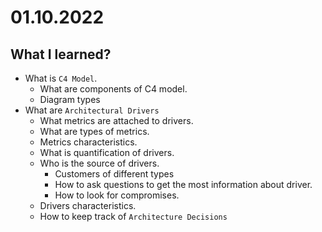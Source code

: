 # 01.10.2022

## What I learned?

- What is `C4 Model`.
  - What are components of C4 model.
  - Diagram types
- What are `Architectural Drivers`
  - What metrics are attached to drivers.
  - What are types of metrics.
  - Metrics characteristics.
  - What is quantification of drivers.
  - Who is the source of drivers.
    - Customers of different types
    - How to ask questions to get the most information about driver.
    - How to look for compromises.
  - Drivers characteristics.
  - How to keep track of `Architecture Decisions`
